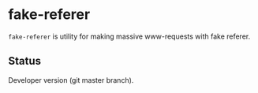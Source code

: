fake-referer
============

`fake-referer` is utility for making massive www-requests with fake referer.

Status
------

Developer version (git master branch).
